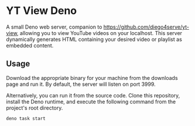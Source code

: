 # YT View Deno
A small Deno web server, companion to https://github.com/diego4serve/yt-view, allowing you to view YouTube videos on your localhost. This server dynamically generates HTML containing your desired video or playlist as embedded content.

## Usage
Download the appropriate binary for your machine from the downloads page and run it. By default, the server will listen on port 3999.

Alternatively, you can run it from the source code. Clone this repository, install the Deno runtime, and execute the following command from the project's root directory.


```sh
deno task start
```
